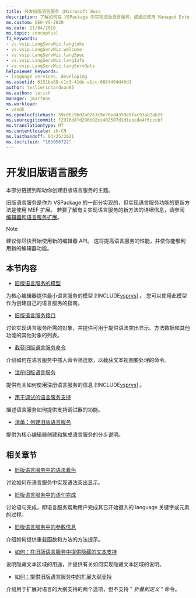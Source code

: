 ```yaml
---
title: 开发旧版语言服务 |Microsoft Docs
description: 了解如何在 VSPackage 中实现旧版语言服务，或通过使用 Managed Extensibility Framework (MEF) 扩展。
ms.custom: SEO-VS-2020
ms.date: 11/04/2016
ms.topic: conceptual
f1_keywords:
- vs.vsip.LangServWiz.langtoks
- vs.vsip.LangServWiz.welcome
- vs.vsip.LangServWiz.langSpec
- vs.vsip.LangServWiz.langInfo
- vs.vsip.LangServWiz.langServOpts
helpviewer_keywords:
- language services, developing
ms.assetid: 6151ba88-c1c3-41de-a1cc-668f494d48d1
author: leslierichardson95
ms.author: lerich
manager: jmartens
ms.workload:
- vssdk
ms.openlocfilehash: 59c06c96d2a0263c9e76ed4359e0fac93ab2ab25
ms.sourcegitcommit: f2916d8fd296b92cc402597d1d1eecda4f6cccbf
ms.translationtype: MT
ms.contentlocale: zh-CN
ms.lasthandoff: 03/25/2021
ms.locfileid: "105056722"
---
```

# <a name="develop-a-legacy-language-service"></a>开发旧版语言服务
本部分链接到帮助你创建旧版语言服务的主题。

 旧版语言服务是作为 VSPackage 的一部分实现的，但实现语言服务功能的更新方法是使用 MEF 扩展。 若要了解有关实现语言服务的新方法的详细信息，请参阅 [编辑器和语言服务扩展](../../extensibility/editor-and-language-service-extensions.md)。

> [!NOTE]
> 建议你尽快开始使用新的编辑器 API。 这将提高语言服务的性能，并使你能够利用新的编辑器功能。

## <a name="in-this-section"></a>本节内容
- [旧版语言服务的模型](../../extensibility/internals/model-of-a-legacy-language-service.md)

 为核心编辑器提供最小语言服务的模型 [!INCLUDE[vsprvs](../../code-quality/includes/vsprvs_md.md)] 。 您可以使用此模型作为创建自己的语言服务的指南。

- [旧版语言服务接口](../../extensibility/internals/legacy-language-service-interfaces.md)

 讨论实现语言服务所需的对象，并提供可用于提供语法突出显示、方法数据和其他功能的其他对象的列表。

- [截获旧版语言服务命令](../../extensibility/internals/intercepting-legacy-language-service-commands.md)

 介绍如何在语言服务中插入命令筛选器，以截获文本视图要处理的命令。

- [注册旧版语言服务](../../extensibility/internals/registering-a-legacy-language-service2.md)

 提供有关如何使用注册语言服务的信息 [!INCLUDE[vsprvs](../../code-quality/includes/vsprvs_md.md)] 。

- [用于调试的语言服务支持](../../extensibility/internals/language-service-support-for-debugging.md)

 描述语言服务如何提供支持调试器的功能。

- [清单：创建旧版语言服务](../../extensibility/internals/checklist-creating-a-legacy-language-service.md)

 提供为核心编辑器创建和集成语言服务的分步说明。

## <a name="related-sections"></a>相关章节
- [旧版语言服务中的语法着色](../../extensibility/internals/syntax-coloring-in-a-legacy-language-service.md)

 讨论如何在语言服务中实现语法突出显示。

- [旧版语言服务中的语句完成](../../extensibility/internals/statement-completion-in-a-legacy-language-service.md)

 讨论语句完成，即语言服务帮助用户完成其已开始键入的 language 关键字或元素的过程。

- [旧版语言服务中的参数信息](../../extensibility/internals/parameter-info-in-a-legacy-language-service1.md)

 介绍如何提供重载函数和方法的方法提示。

- [如何：在旧版语言服务中提供隐藏的文本支持](../../extensibility/internals/how-to-provide-hidden-text-support-in-a-legacy-language-service.md)

 说明隐藏文本区域的用途，并提供有关如何实现隐藏文本区域的说明。

- [如何：提供旧版语言服务中的扩展大纲支持](../../extensibility/internals/how-to-provide-expanded-outlining-support-in-a-legacy-language-service.md)

 介绍用于扩展对语言的大纲支持的两个选项，但不支持 " *折叠到定义* " 命令。
